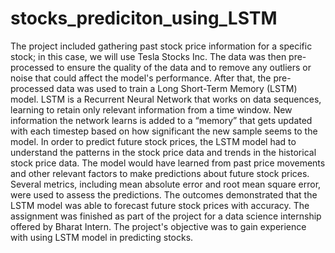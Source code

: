 # stocks_prediciton_using_LSTM
The project included gathering past stock price information for a specific stock; in this case, we will use Tesla Stocks Inc. The data was then pre-processed to ensure the quality of the data and to remove any outliers or noise that could affect the model's performance. After that, the pre-processed data was used to train a Long Short-Term Memory (LSTM) model. LSTM is a Recurrent Neural Network that works on data sequences, learning to retain only relevant information from a time window. New information the network learns is added to a “memory” that gets updated with each timestep based on how significant the new sample seems to the model. In order to predict future stock prices, the LSTM model had to understand the patterns in the stock price data and trends in the historical stock price data. The model would have learned from past price movements and other relevant factors to make predictions about future stock prices. Several metrics, including mean absolute error and root mean square error, were used to assess the predictions. The outcomes demonstrated that the LSTM model was able to forecast future stock prices with accuracy.
The assignment was finished as part of the project for a data science internship offered by Bharat Intern. The project's objective was to gain experience with using LSTM model in predicting stocks.
